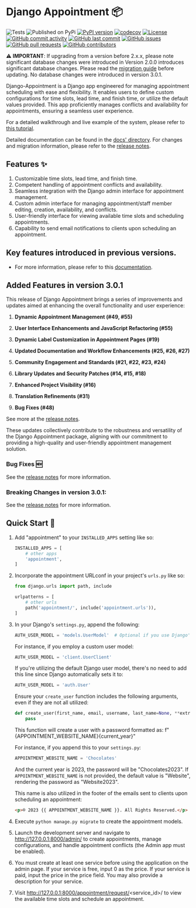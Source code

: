 # Django Appointment 📦

![Tests](https://github.com/adamspd/django-appointment/actions/workflows/tests.yml/badge.svg)
![Published on PyPi](https://github.com/adamspd/django-appointment/actions/workflows/publish.yml/badge.svg)
[![PyPI version](https://badge.fury.io/py/django-appointment.svg)](https://badge.fury.io/py/django-appointment)
[![codecov](https://codecov.io/gh/adamspd/django-appointment/branch/main/graph/badge.svg?token=ZQZQZQZQZQ)](https://codecov.io/gh/adamspd/django-appointment)
[![License](https://img.shields.io/badge/License-Apache_2.0-blue.svg)](https://opensource.org/licenses/Apache-2.0)
[![GitHub commit activity](https://img.shields.io/github/commit-activity/m/adamspd/django-appointment)](https://github.com/adamspd/django-appointment/commits/main)
[![GitHub last commit](https://img.shields.io/github/last-commit/adamspd/django-appointment)](https://github.com/adamspd/django-appointment/commit/main)
[![GitHub issues](https://img.shields.io/github/issues/adamspd/django-appointment)](https://github.com/adamspd/django-appointment/issues)
[![GitHub pull requests](https://img.shields.io/github/issues-pr/adamspd/django-appointment)](https://github.com/adamspd/django-appointment/pulls)
[![GitHub contributors](https://img.shields.io/github/contributors/adamspd/django-appointment)](https://github.com/adamspd/django-appointment/graphs/contributors)

⚠️ **IMPORTANT**: If upgrading from a version before 2.x.x, please note significant database changes were introduced in
Version 2.0.0 introduces significant database changes. Please read
the [migration guide](https://github.com/adamspd/django-appointment/tree/main/docs/migration_guides/v2_1_0.md) before
updating. No database changes were introduced in version 3.0.1.

Django-Appointment is a Django app engineered for managing appointment scheduling with ease and flexibility. It enables
users to define custom configurations for time slots, lead time, and finish time, or utilize the default values
provided. This app proficiently manages conflicts and availability for appointments, ensuring a seamless user
experience.

For a detailed walkthrough and live example of the system, please refer to 
[this tutorial](https://github.com/adamspd/django-appointment/tree/main/docs/explanation.md).

Detailed documentation can be found in
the [docs' directory](https://github.com/adamspd/django-appointment/tree/main/docs/README.md).
For changes and migration information, please refer to the [release
notes](https://github.com/adamspd/django-appointment/tree/main/docs/release_notes/latest.md).

## Features ✨

1. Customizable time slots, lead time, and finish time.
2. Competent handling of appointment conflicts and availability.
3. Seamless integration with the Django admin interface for appointment management.
4. Custom admin interface for managing appointment/staff member editing, creation, availability, and conflicts.
5. User-friendly interface for viewing available time slots and scheduling appointments.
6. Capability to send email notifications to clients upon scheduling an appointment.

## Key features introduced in previous versions.

- For more information, please refer to
  this [documentation](https://github.com/adamspd/django-appointment/tree/main/docs/history/readme_v2_1_1.md).

## Added Features in version 3.0.1

This release of Django Appointment brings a series of improvements and updates aimed at enhancing the overall
functionality and user experience:

1. **Dynamic Appointment Management (#49, #55)**

2. **User Interface Enhancements and JavaScript Refactoring (#55)**

3. **Dynamic Label Customization in Appointment Pages (#19)**

4. **Updated Documentation and Workflow Enhancements (#25, #26, #27)**

5. **Community Engagement and Standards (#21, #22, #23, #24)**

6. **Library Updates and Security Patches (#14, #15, #18)**

7. **Enhanced Project Visibility (#16)**

8. **Translation Refinements (#31)**

9. **Bug Fixes (#48)**

See more at the [release notes](https://github.com/adamspd/django-appointment/tree/main/docs/release_notes/latest.md).

These updates collectively contribute to the robustness and versatility of the Django Appointment package, aligning with
our commitment to providing a high-quality and user-friendly appointment management solution.

### Bug Fixes 🆕

See the [release notes](https://github.com/adamspd/django-appointment/tree/main/docs/release_notes/latest.md)
for more information.

### Breaking Changes in version 3.0.1:

See the [release notes](https://github.com/adamspd/django-appointment/tree/main/docs/release_notes/latest.md) for more
  information.

## Quick Start 🚀

1. Add "appointment" to your `INSTALLED_APPS` setting like so:

   ```python
   INSTALLED_APPS = [
       # other apps
       'appointment',
   ]
   ```

2. Incorporate the appointment URLconf in your project's `urls.py` like so:

   ```python
   from django.urls import path, include
   
   urlpatterns = [
       # other urls
       path('appointment/', include('appointment.urls')),
   ]
   ```

3. In your Django's `settings.py`, append the following:

   ```python
   AUTH_USER_MODEL = 'models.UserModel'  # Optional if you use Django's user model
   ```

   For instance, if you employ a custom user model:

   ```python
   AUTH_USER_MODEL = 'client.UserClient'
   ```

   If you're utilizing the default Django user model, there's no need to add this line since Django automatically sets
   it to:

   ```python
   AUTH_USER_MODEL = 'auth.User'
   ```

   Ensure your `create_user` function includes the following arguments, even if they are not all utilized:

   ```python
   def create_user(first_name, email, username, last_name=None, **extra_fields):
       pass
   ```

   This function will create a user with a password formatted as: f"{APPOINTMENT_WEBSITE_NAME}{current_year}"

   For instance, if you append this to your `settings.py`:

   ```python
   APPOINTMENT_WEBSITE_NAME = 'Chocolates'
   ```

   And the current year is 2023, the password will be "Chocolates2023". If `APPOINTMENT_WEBSITE_NAME` is not provided,
   the default value is "Website", rendering the password as "Website2023".

   This name is also utilized in the footer of the emails sent to clients upon scheduling an appointment:

   ```html
   <p>® 2023 {{ APPOINTMENT_WEBSITE_NAME }}. All Rights Reserved.</p>
   ```

4. Execute `python manage.py migrate` to create the appointment models.
5. Launch the development server and navigate to http://127.0.0.1:8000/admin/ to create appointments, manage
   configurations, and handle appointment conflicts (the Admin app must be enabled).
6. You must create at least one service before using the application on the admin page. If your service is free, input 0
   as the price. If your service is paid, input the price in the price field. You may also provide a description for
   your service.
7. Visit http://127.0.0.1:8000/appointment/request/<service_id>/ to view the available time slots and schedule an
   appointment.

